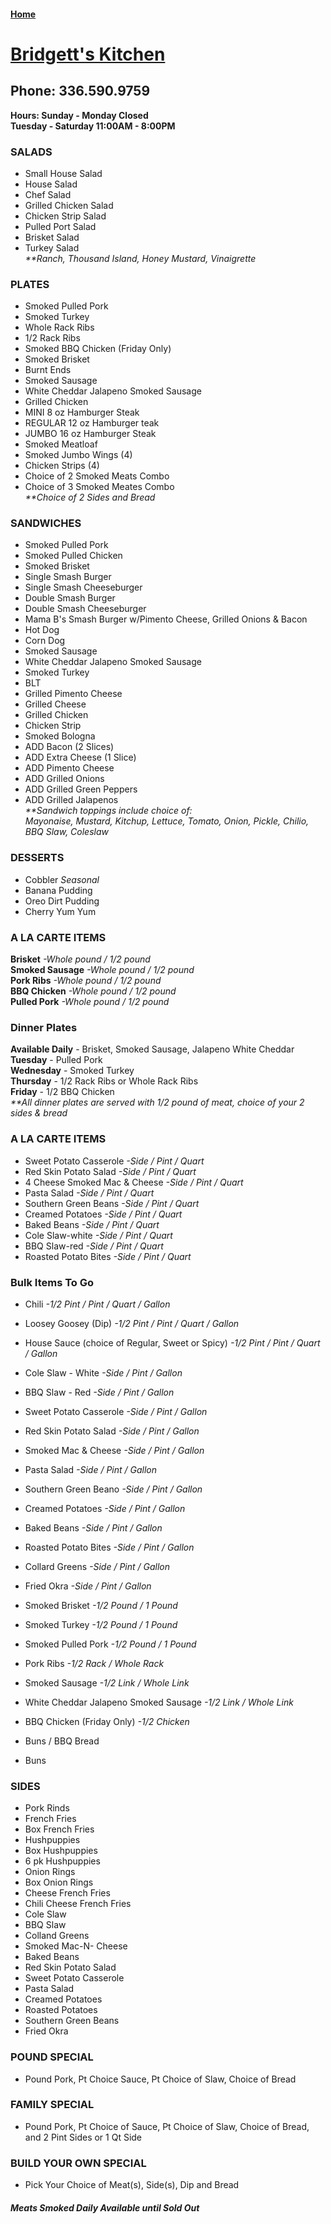 #### [Home](https://chuckbyrum2.github.io/)


# [Bridgett's Kitchen](https://facebook.com/p/Bridgetts-kitchen-100082859605998/)
## Phone: 336.590.9759
**Hours: Sunday - Monday Closed** <br>
        **Tuesday - Saturday 11:00AM - 8:00PM**

### SALADS
- Small House Salad
- House Salad
- Chef Salad
- Grilled Chicken Salad
- Chicken Strip Salad
- Pulled Port Salad
- Brisket Salad
- Turkey Salad <br>
_**Ranch, Thousand Island, Honey Mustard, Vinaigrette_

### PLATES
- Smoked Pulled Pork
- Smoked Turkey
- Whole Rack Ribs
- 1/2 Rack Ribs
- Smoked BBQ Chicken (Friday Only)
- Smoked Brisket
- Burnt Ends
- Smoked Sausage
- White Cheddar Jalapeno Smoked Sausage
- Grilled Chicken
- MINI 8 oz Hamburger Steak
- REGULAR 12 oz Hamburger teak
- JUMBO 16 oz Hamburger Steak
- Smoked Meatloaf
- Smoked Jumbo Wings (4)
- Chicken Strips (4)
- Choice of 2 Smoked Meats Combo
- Choice of 3 Smoked Meates Combo <br>
_**Choice of 2 Sides and Bread_

### SANDWICHES
- Smoked Pulled Pork
- Smoked Pulled Chicken
- Smoked Brisket
- Single Smash Burger
- Single Smash Cheeseburger
- Double Smash Burger
- Double Smash Cheeseburger
- Mama B's Smash Burger w/Pimento Cheese, Grilled Onions & Bacon
- Hot Dog
- Corn Dog
- Smoked Sausage
- White Cheddar Jalapeno Smoked Sausage
- Smoked Turkey
- BLT
- Grilled Pimento Cheese
- Grilled Cheese
- Grilled Chicken
- Chicken Strip
- Smoked Bologna
- ADD Bacon (2 Slices)
- ADD Extra Cheese (1 Slice)
- ADD Pimento Cheese
- ADD Grilled Onions
- ADD Grilled Green Peppers
- ADD Grilled Jalapenos <br>
_**Sandwich toppings include choice of: <br>
Mayonaise, Mustard, Kitchup, Lettuce, Tomato, Onion, Pickle, Chilio, BBQ Slaw, Coleslaw_

### DESSERTS
- Cobbler _Seasonal_
- Banana Pudding
- Oreo Dirt Pudding
- Cherry Yum Yum

### A LA CARTE ITEMS
**Brisket** _-Whole pound / 1/2 pound_ <br>
**Smoked Sausage** _-Whole pound / 1/2 pound_ <br>
**Pork Ribs** _-Whole pound / 1/2 pound_ <br>
**BBQ Chicken** _-Whole pound / 1/2 pound_ <br>
**Pulled Pork** _-Whole pound / 1/2 pound_ <br>

### Dinner Plates 
**Available Daily** - Brisket, Smoked Sausage, Jalapeno White Cheddar <br>
**Tuesday** - Pulled Pork <br>
**Wednesday** - Smoked Turkey <br>
**Thursday** - 1/2 Rack Ribs or Whole Rack Ribs <br>
**Friday** - 1/2 BBQ Chicken <br>
_**All dinner plates are served with 1/2 pound of meat, choice of your 2 sides & bread_

### A LA CARTE ITEMS
- Sweet Potato Casserole      _-Side / Pint / Quart_ 
- Red Skin Potato Salad       _-Side / Pint / Quart_
- 4 Cheese Smoked Mac & Cheese       _-Side / Pint / Quart_
- Pasta Salad       _-Side / Pint / Quart_
- Southern Green Beans       _-Side / Pint / Quart_
- Creamed Potatoes       _-Side / Pint / Quart_
- Baked Beans       _-Side / Pint / Quart_
- Cole Slaw-white       _-Side / Pint / Quart_
- BBQ Slaw-red       _-Side / Pint / Quart_
- Roasted Potato Bites       _-Side / Pint / Quart_

### Bulk Items To Go
- Chili       _-1/2 Pint / Pint / Quart / Gallon_
- Loosey Goosey (Dip)       _-1/2 Pint / Pint / Quart / Gallon_
- House Sauce (choice of Regular, Sweet or Spicy)       _-1/2 Pint / Pint / Quart / Gallon_

- Cole Slaw - White       _-Side / Pint / Gallon_
- BBQ Slaw - Red       _-Side / Pint / Gallon_
- Sweet Potato Casserole       _-Side / Pint / Gallon_
- Red Skin Potato Salad       _-Side / Pint / Gallon_
- Smoked Mac & Cheese      _-Side / Pint / Gallon_ 
- Pasta Salad       _-Side / Pint / Gallon_
- Southern Green Beano       _-Side / Pint / Gallon_
- Creamed Potatoes       _-Side / Pint / Gallon_
- Baked Beans      _-Side / Pint / Gallon_ 
- Roasted Potato Bites       _-Side / Pint / Gallon_
- Collard Greens       _-Side / Pint / Gallon_
- Fried Okra       _-Side / Pint / Gallon_

- Smoked Brisket       _-1/2 Pound / 1 Pound_
- Smoked Turkey       _-1/2 Pound / 1 Pound_
- Smoked Pulled Pork       _-1/2 Pound / 1 Pound_

- Pork Ribs      _-1/2 Rack / Whole Rack_ 

- Smoked Sausage       _-1/2 Link / Whole Link_
- White Cheddar Jalapeno Smoked Sausage       _-1/2 Link / Whole Link_
  
- BBQ Chicken (Friday Only)      _-1/2 Chicken_

- Buns / BBQ Bread
- Buns

### SIDES
- Pork Rinds
- French Fries
- Box French Fries
- Hushpuppies
- Box Hushpuppies
- 6 pk Hushpuppies
- Onion Rings
- Box Onion Rings
- Cheese French Fries
- Chili Cheese French Fries
- Cole Slaw
- BBQ Slaw
- Colland Greens
- Smoked Mac-N- Cheese
- Baked Beans
- Red Skin Potato Salad
- Sweet Potato Casserole
- Pasta Salad
- Creamed Potatoes
- Roasted Potatoes
- Southern Green Beans
- Fried Okra

### POUND SPECIAL
- Pound Pork, Pt Choice Sauce, Pt Choice of Slaw, Choice of Bread

### FAMILY SPECIAL
- Pound Pork, Pt Choice of Sauce, Pt Choice of Slaw, Choice of Bread, and 2 Pint Sides or 1 Qt Side

### BUILD YOUR OWN SPECIAL
- Pick Your Choice of Meat(s), Side(s), Dip and Bread

#### _Meats Smoked Daily  Available until Sold Out_



